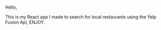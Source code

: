 Hello,

This is my React app I made to search for local restaurants using the Yelp Fusion Api, ENJOY.
